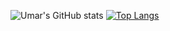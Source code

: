 ![Umar's GitHub stats](https://github-readme-stats.vercel.app/api?username=Umdog786&show_icons=true&theme=draculacount_private=true)
[![Top Langs](https://github-readme-stats.vercel.app/api/top-langs/?username=Umdog786count_private=true)](https://github.com/Umdog786/github-readme-stats)
